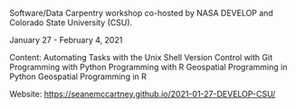 Software/Data Carpentry workshop co-hosted by NASA DEVELOP and Colorado State University (CSU).

January 27 - February 4, 2021

Content:
Automating Tasks with the Unix Shell
Version Control with Git
Programming with Python
Programming with R
Geospatial Programming in Python
Geospatial Programming in R

Website:
https://seanemccartney.github.io/2021-01-27-DEVELOP-CSU/

